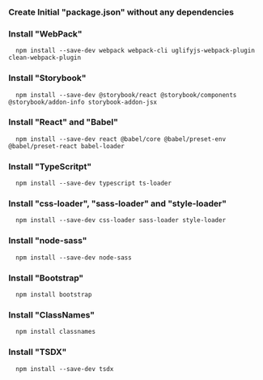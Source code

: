 ### Create Initial "package.json" without any dependencies

### Install "WebPack"

```
  npm install --save-dev webpack webpack-cli uglifyjs-webpack-plugin clean-webpack-plugin
```

### Install "Storybook"

```
  npm install --save-dev @storybook/react @storybook/components @storybook/addon-info storybook-addon-jsx
```

### Install "React" and "Babel"

```
  npm install --save-dev react @babel/core @babel/preset-env @babel/preset-react babel-loader
```

### Install "TypeScritpt"

```
  npm install --save-dev typescript ts-loader
```

### Install "css-loader", "sass-loader" and "style-loader"

```
  npm install --save-dev css-loader sass-loader style-loader
```

### Install "node-sass"

```
  npm install --save-dev node-sass
```

### Install "Bootstrap"

```
  npm install bootstrap
```

### Install "ClassNames"

```
  npm install classnames
```

### Install "TSDX"

```
  npm install --save-dev tsdx
```
